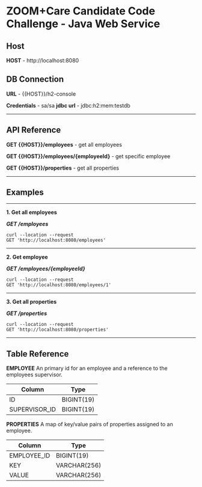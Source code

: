 # ZOOM+Care Candidate Code Challenge - Java Web Service


## Host
**HOST**  - http://localhost:8080

## DB Connection
**URL** - {{HOST}}/h2-console

**Credentials** - sa/sa
**jdbc url** - jdbc:h2:mem:testdb

-------------------------------

## API Reference


**GET {{HOST}}/employees** - get all employees

**GET {{HOST}}/employees/{employeeId}** - get specific employee

**GET {{HOST}}/properties** - get all properties


-------------------------------

## Examples

-------------------------------

**1. Get all employees**

**_GET /employees_**

``` 
curl --location --request 
GET 'http://localhost:8080/employees'
```

-------------------------------

**2. Get employee**

**_GET /employees/{employeeId}_**

```
curl --location --request 
GET 'http://localhost:8080/employees/1'
```

-------------------------------

**3. Get all properties**

**_GET /properties_**

```
curl --location --request 
GET 'http://localhost:8080/properties'
```

-------------------------------



## Table Reference
**EMPLOYEE**
An primary id for an employee and a reference to the employees supervisor.

| Column        | Type          |
| ------------- | ------------- |
| ID            | BIGINT(19)    |
| SUPERVISOR_ID | BIGINT(19)    |

**PROPERTIES**
A map of key/value pairs of properties assigned to an employee.

| Column        | Type          |
| ------------- | ------------- |
| EMPLOYEE_ID   | BIGINT(19)    |
| KEY           | VARCHAR(256)  |
| VALUE         | VARCHAR(256)  |
